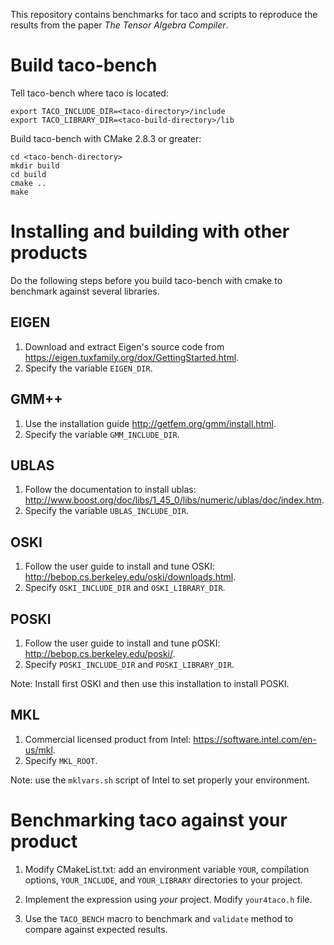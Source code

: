 This repository contains benchmarks for taco and scripts to reproduce the results from the paper *The Tensor Algebra Compiler*.

# Build taco-bench 
Tell taco-bench where taco is located:

    export TACO_INCLUDE_DIR=<taco-directory>/include
    export TACO_LIBRARY_DIR=<taco-build-directory>/lib

Build taco-bench with CMake 2.8.3 or greater:

    cd <taco-bench-directory>
    mkdir build
    cd build
    cmake ..
    make 

# Installing and building with other products

Do the following steps before you build taco-bench with cmake to benchmark against several libraries.

## EIGEN

1. Download and extract Eigen's source code from https://eigen.tuxfamily.org/dox/GettingStarted.html.
2. Specify the variable `EIGEN_DIR`.

## GMM++

1. Use the installation guide http://getfem.org/gmm/install.html.
2. Specify the variable `GMM_INCLUDE_DIR`.

## UBLAS

1. Follow the documentation to install ublas: http://www.boost.org/doc/libs/1_45_0/libs/numeric/ublas/doc/index.htm.
2. Specify the variable `UBLAS_INCLUDE_DIR`.

## OSKI

1. Follow the user guide to install and tune OSKI: http://bebop.cs.berkeley.edu/oski/downloads.html.
3. Specify `OSKI_INCLUDE_DIR` and `OSKI_LIBRARY_DIR`.

## POSKI

1. Follow the user guide to install and tune pOSKI: http://bebop.cs.berkeley.edu/poski/.
2. Specify `POSKI_INCLUDE_DIR` and `POSKI_LIBRARY_DIR`.

Note: Install first OSKI and then use this installation to install POSKI.

## MKL
1. Commercial licensed product from Intel: https://software.intel.com/en-us/mkl.
2. Specify `MKL_ROOT`.

Note: use the `mklvars.sh` script of Intel to set properly your environment.

# Benchmarking taco against your product

1. Modify CMakeList.txt: add an environment variable `YOUR`, compilation options, `YOUR_INCLUDE`, and `YOUR_LIBRARY` directories to your project.

2. Implement the expression using *your* project. Modify `your4taco.h` file.

3. Use the `TACO_BENCH` macro to benchmark and `validate` method to compare against expected results.

